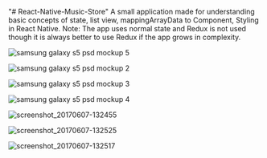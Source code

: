 "# React-Native-Music-Store" 
A small application made for understanding basic concepts of state, list view, mappingArrayData to Component, Styling in React Native. Note: The app uses normal state and Redux is not used though it is always better to use Redux if the app grows in complexity.

![samsung galaxy s5 psd mockup 5](https://user-images.githubusercontent.com/14818804/26925222-89f31652-4c7b-11e7-89ce-3bd0c317119a.png)




![samsung galaxy s5 psd mockup 2](https://user-images.githubusercontent.com/14818804/26925407-47395168-4c7c-11e7-93c2-da4f6876afa1.png)





![samsung galaxy s5 psd mockup 3](https://user-images.githubusercontent.com/14818804/26925234-96d84298-4c7b-11e7-86be-599d6053369e.png)







![samsung galaxy s5 psd mockup 4](https://user-images.githubusercontent.com/14818804/26925233-94961cc6-4c7b-11e7-8463-d82bc7c521b4.png)






![screenshot_20170607-132455](https://user-images.githubusercontent.com/14818804/26925237-99be0ff6-4c7b-11e7-95c7-adfe997c4fcc.png)






![screenshot_20170607-132525](https://user-images.githubusercontent.com/14818804/26925240-9d5f5be2-4c7b-11e7-8113-2c6b040824ca.png)








![screenshot_20170607-132517](https://user-images.githubusercontent.com/14818804/26925246-a04169d6-4c7b-11e7-9848-8a9120f3541a.png)





